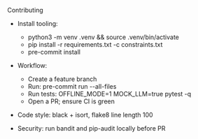 Contributing

- Install tooling:
  - python3 -m venv .venv && source .venv/bin/activate
  - pip install -r requirements.txt -c constraints.txt
  - pre-commit install

- Workflow:
  - Create a feature branch
  - Run: pre-commit run --all-files
  - Run tests: OFFLINE_MODE=1 MOCK_LLM=true pytest -q
  - Open a PR; ensure CI is green

- Code style: black + isort, flake8 line length 100
- Security: run bandit and pip-audit locally before PR
